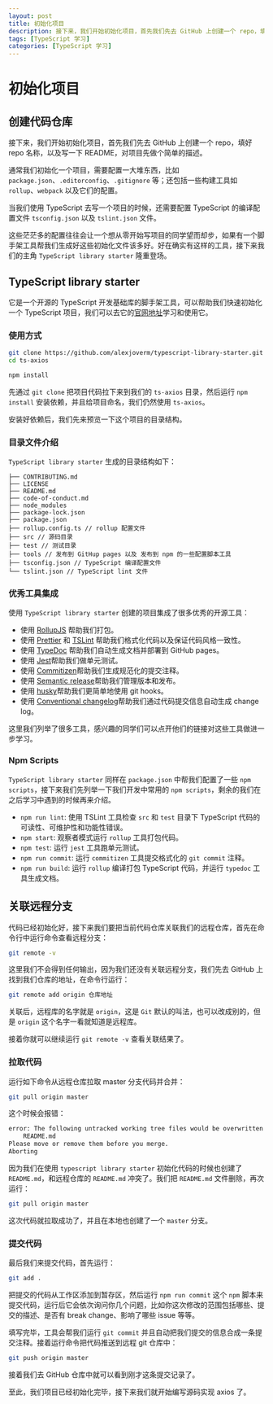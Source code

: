 ```yaml
---
layout: post
title: 初始化项目
description: 接下来，我们开始初始化项目，首先我们先去 GitHub 上创建一个 repo，填好 repo 名称，以及写一下 README，对项目先做个简单的描述。
tags: [TypeScript 学习]
categories: [TypeScript 学习]
---
```


# 初始化项目

## 创建代码仓库

接下来，我们开始初始化项目，首先我们先去 GitHub 上创建一个 repo，填好 repo 名称，以及写一下 README，对项目先做个简单的描述。

通常我们初始化一个项目，需要配置一大堆东西，比如 `package.json`、`.editorconfig`、`.gitignore` 等；还包括一些构建工具如 `rollup`、`webpack` 以及它们的配置。

当我们使用 TypeScript 去写一个项目的时候，还需要配置 TypeScript 的编译配置文件 `tsconfig.json` 以及
`tslint.json` 文件。

这些茫茫多的配置往往会让一个想从零开始写项目的同学望而却步，如果有一个脚手架工具帮我们生成好这些初始化文件该多好。好在确实有这样的工具，接下来我们的主角 `TypeScript library starter` 隆重登场。

## TypeScript library starter

它是一个开源的 TypeScript 开发基础库的脚手架工具，可以帮助我们快速初始化一个 TypeScript 项目，我们可以去它的[官网地址](https://github.com/alexjoverm/typescript-library-starter)学习和使用它。

### 使用方式

```bash
git clone https://github.com/alexjoverm/typescript-library-starter.git ts-axios
cd ts-axios

npm install
```

先通过 `git clone` 把项目代码拉下来到我们的 `ts-axios` 目录，然后运行 `npm install` 安装依赖，并且给项目命名，我们仍然使用 `ts-axios`。

安装好依赖后，我们先来预览一下这个项目的目录结构。

### 目录文件介绍

`TypeScript library starter` 生成的目录结构如下：

```
├── CONTRIBUTING.md
├── LICENSE
├── README.md
├── code-of-conduct.md
├── node_modules
├── package-lock.json
├── package.json
├── rollup.config.ts // rollup 配置文件
├── src // 源码目录
├── test // 测试目录
├── tools // 发布到 GitHup pages 以及 发布到 npm 的一些配置脚本工具
├── tsconfig.json // TypeScript 编译配置文件
└── tslint.json // TypeScript lint 文件
```

### 优秀工具集成

使用 `TypeScript library starter` 创建的项目集成了很多优秀的开源工具：

- 使用 [RollupJS](https://rollupjs.org/) 帮助我们打包。
- 使用 [Prettier](https://github.com/prettier/prettier) 和 [TSLint](https://palantir.github.io/tslint/) 帮助我们格式化代码以及保证代码风格一致性。
- 使用 [TypeDoc](https://typedoc.org/) 帮助我们自动生成文档并部署到 GitHub pages。
- 使用 [Jest](https://jestjs.io/)帮助我们做单元测试。
- 使用 [Commitizen](https://github.com/commitizen/cz-cli)帮助我们生成规范化的提交注释。
- 使用 [Semantic release](https://github.com/semantic-release/semantic-release)帮助我们管理版本和发布。
- 使用 [husky](https://github.com/typicode/husky)帮助我们更简单地使用 git hooks。
- 使用 [Conventional changelog](https://github.com/conventional-changelog/conventional-changelog)帮助我们通过代码提交信息自动生成 change log。

这里我们列举了很多工具，感兴趣的同学们可以点开他们的链接对这些工具做进一步学习。

### Npm Scripts

`TypeScript library starter` 同样在 `package.json` 中帮我们配置了一些 `npm scripts`，接下来我们先列举一下我们开发中常用的 `npm scripts`，剩余的我们在之后学习中遇到的时候再来介绍。

- `npm run lint`: 使用 TSLint 工具检查 `src` 和 `test` 目录下 TypeScript 代码的可读性、可维护性和功能性错误。
- `npm start`: 观察者模式运行 `rollup` 工具打包代码。
- `npm test`: 运行 `jest` 工具跑单元测试。
- `npm run commit`: 运行 `commitizen` 工具提交格式化的 `git commit` 注释。
- `npm run build`: 运行 `rollup` 编译打包 TypeScript 代码，并运行 `typedoc` 工具生成文档。

## 关联远程分支

代码已经初始化好，接下来我们要把当前代码仓库关联我们的远程仓库，首先在命令行中运行命令查看远程分支：

```bash
git remote -v
```

这里我们不会得到任何输出，因为我们还没有关联远程分支，我们先去 GitHub 上找到我们仓库的地址，在命令行运行：

```bash
git remote add origin 仓库地址
```

关联后，远程库的名字就是 `origin`，这是 `Git` 默认的叫法，也可以改成别的，但是 `origin` 这个名字一看就知道是远程库。

接着你就可以继续运行 `git remote -v` 查看关联结果了。

### 拉取代码

运行如下命令从远程仓库拉取 master 分支代码并合并：

```bash
git pull origin master
```

这个时候会报错：

```bash
error: The following untracked working tree files would be overwritten by merge:
	README.md
Please move or remove them before you merge.
Aborting
```

因为我们在使用 `typescript library starter` 初始化代码的时候也创建了 `README.md`，和远程仓库的 `README.md` 冲突了。我们把 `README.md` 文件删除，再次运行：

```bash
git pull origin master
```

这次代码就拉取成功了，并且在本地也创建了一个 `master` 分支。

### 提交代码

最后我们来提交代码，首先运行：

```bash
git add .
```

把提交的代码从工作区添加到暂存区，然后运行 `npm run commit` 这个 `npm` 脚本来提交代码，运行后它会依次询问你几个问题，比如你这次修改的范围包括哪些、提交的描述、是否有 break change、影响了哪些 issue 等等。

填写完毕，工具会帮我们运行 `git commit` 并且自动把我们提交的信息合成一条提交注释。接着运行命令把代码推送到远程 git 仓库中：

```bash
git push origin master
```

接着我们去 GitHub 仓库中就可以看到刚才这条提交记录了。

至此，我们项目已经初始化完毕，接下来我们就开始编写源码实现 axios 了。
